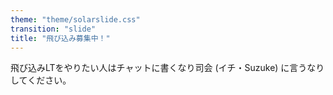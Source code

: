 ```yaml
---
theme: "theme/solarslide.css"
transition: "slide"
title: "飛び込み募集中！"
---
```


飛び込みLTをやりたい人はチャットに書くなり司会 (イチ・Suzuke) に言うなりしてください。
